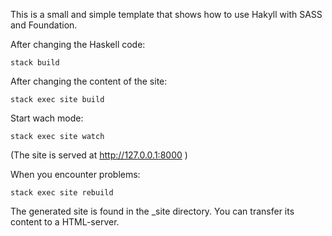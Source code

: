 This is a small and simple template that shows how to use Hakyll with SASS and Foundation.

After changing the Haskell code:

    stack build

After changing the content of the site:

    stack exec site build

Start wach mode:

    stack exec site watch

(The site is served at http://127.0.0.1:8000 )

When you encounter problems:

    stack exec site rebuild

The generated site is found in the _site directory. You can transfer its content to a HTML-server.

